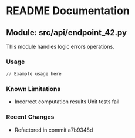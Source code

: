 # README Documentation

## Module: src/api/endpoint_42.py

This module handles logic errors operations.

### Usage

```python
// Example usage here
```

### Known Limitations

- Incorrect computation results Unit tests fail

### Recent Changes

- Refactored in commit a7b9348d
